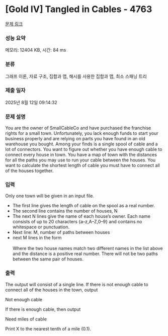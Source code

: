 # [Gold IV] Tangled in Cables - 4763 

[문제 링크](https://www.acmicpc.net/problem/4763) 

### 성능 요약

메모리: 12404 KB, 시간: 84 ms

### 분류

그래프 이론, 자료 구조, 집합과 맵, 해시를 사용한 집합과 맵, 최소 스패닝 트리

### 제출 일자

2025년 8월 12일 09:14:32

### 문제 설명

<p>You are the owner of SmallCableCo and have purchased the franchise rights for a small town. Unfortunately, you lack enough funds to start your business properly and are relying on parts you have found in an old warehouse you bought. Among your finds is a single spool of cable and a lot of connectors. You want to figure out whether you have enough cable to connect every house in town. You have a map of town with the distances for all the paths you may use to run your cable between the houses. You want to calculate the shortest length of cable you must have to connect all of the houses together.</p>

### 입력 

 <p>Only one town will be given in an input file.</p>

<ul>
	<li>The first line gives the length of cable on the spool as a real number.</li>
	<li>The second line contains the number of houses, N</li>
	<li>The next N lines give the name of each house’s owner. Each name consists of up to 20 characters {a–z,A–Z,0–9} and contains no whitespace or punctuation.</li>
	<li>Next line: M, number of paths between houses</li>
	<li>next M lines in the form<br>
	 <house name A> <house name B> <distance><br>
	Where the two house names match two different names in the list above and the distance is a positive real number. There will not be two paths between the same pair of houses.</li>
</ul>

### 출력 

 <p>The output will consist of a single line. If there is not enough cable to connect all of the houses in the town, output</p>

<p>Not enough cable</p>

<p>If there is enough cable, then output</p>

<p>Need <X> miles of cable</p>

<p>Print X to the nearest tenth of a mile (0.1).</p>

